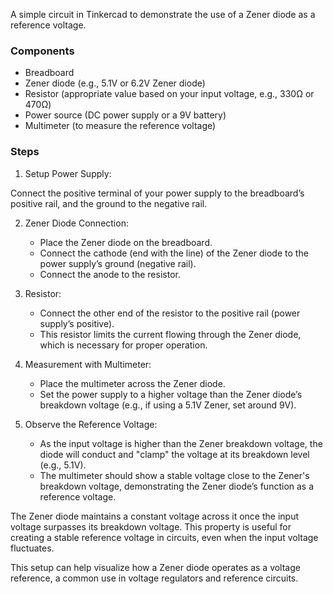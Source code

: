 A simple circuit in Tinkercad to demonstrate the use of a Zener diode as a reference voltage.

### Components

- Breadboard
- Zener diode (e.g., 5.1V or 6.2V Zener diode)
- Resistor (appropriate value based on your input voltage, e.g., 330Ω or 470Ω)
- Power source (DC power supply or a 9V battery)
- Multimeter (to measure the reference voltage)

### Steps

1. Setup Power Supply:

Connect the positive terminal of your power supply to the breadboard’s positive rail, and the ground to the negative rail.

2. Zener Diode Connection:
   - Place the Zener diode on the breadboard.
   - Connect the cathode (end with the line) of the Zener diode to the power supply’s ground (negative rail).
   - Connect the anode to the resistor.

3. Resistor:
   - Connect the other end of the resistor to the positive rail (power supply’s positive).
   - This resistor limits the current flowing through the Zener diode, which is necessary for proper operation.

4. Measurement with Multimeter:
   - Place the multimeter across the Zener diode.
   - Set the power supply to a higher voltage than the Zener diode’s breakdown voltage (e.g., if using a 5.1V Zener, set around 9V).

5. Observe the Reference Voltage:
   - As the input voltage is higher than the Zener breakdown voltage, the diode will conduct and "clamp" the voltage at its breakdown level (e.g., 5.1V).
   - The multimeter should show a stable voltage close to the Zener's breakdown voltage, demonstrating the Zener diode’s function as a reference voltage.

The Zener diode maintains a constant voltage across it once the input voltage surpasses its breakdown voltage. This property is useful for creating a stable reference voltage in circuits, even when the input voltage fluctuates.

This setup can help visualize how a Zener diode operates as a voltage reference, a common use in voltage regulators and reference circuits.
